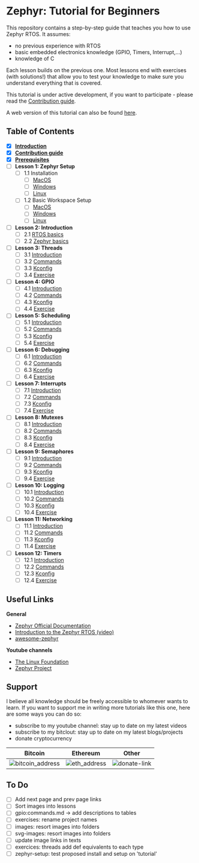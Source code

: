 # Zephyr: Tutorial for Beginners

This repository contains a step-by-step guide that teaches you how to use Zephyr RTOS. It assumes:
- no previous experience with RTOS
- basic embedded electronics knowledge (GPIO, Timers, Interrupt,...)
- knowledge of C

Each lesson builds on the previous one. Most lessons end with exercises (with solutions!) that allow you to test your knowledge to make sure you understand everything that is covered.

This tutorial is under active development, if you want to participate - please read the [Contribution guide](docs/Contributions.md).

A web version of this tutorial can also be found [here](https://maksimdrachov.github.io/zephyr-rtos-tutorial).

## Table of Contents

- [x] **[Introduction](docs/Introduction.md)**
- [x] **[Contribution guide](docs/Contributions.md)**
- [x] **[Prerequisites](docs/Prerequisites.md)**
- [ ] **Lesson 1: Zephyr Setup** 
  - [ ] 1.1 Installation
    - [ ] [MacOS](docs/zephyr-setup/install/mac-os.md)
    - [ ] [Windows](docs/zephyr-setup/install/windows.md)
    - [ ] [Linux](docs/zephyr-setup/install/linux.md)
  - [ ] 1.2 Basic Workspace Setup
    - [ ] [MacOS](docs/zephyr-setup/setup/mac-os.md)
    - [ ] [Windows](docs/zephyr-setup/setup/windows.md)
    - [ ] [Linux](docs/zephyr-setup/setup/linux.md)

- [ ] **Lesson 2: Introduction**
  - [ ] 2.1 [RTOS basics](docs/introduction/rtos-basics.md)
  - [ ] 2.2 [Zephyr basics](docs/introduction/zephyr-structure.md)
  
- [ ] **Lesson 3: Threads**
  - [ ] 3.1 [Introduction](docs/threads/introduction.md)
  - [ ] 3.2 [Commands](docs/threads/commands.md)
  - [ ] 3.3 [Kconfig](docs/threads/kconfig.md)
  - [ ] 3.4 [Exercise](docs/threads/exercise.md)

- [ ] **Lesson 4: GPIO**
  - [ ] 4.1 [Introduction](docs/gpio/introduction.md)
  - [ ] 4.2 [Commands](docs/gpio/commands.md)
  - [ ] 4.3 [Kconfig](docs/gpio/kconfig.md)
  - [ ] 4.4 [Exercise](docs/gpio/exercise.md)
  
- [ ] **Lesson 5: Scheduling**
  - [ ] 5.1 [Introduction](docs/scheduling/introduction.md)
  - [ ] 5.2 [Commands](docs/scheduling/commands.md)
  - [ ] 5.3 [Kconfig](docs/scheduling/kconfig.md)
  - [ ] 5.4 [Exercise](docs/scheduling/exercise.md)

- [ ] **Lesson 6: Debugging**
  - [ ] 6.1 [Introduction](docs/debugging/introduction.md)
  - [ ] 6.2 [Commands](docs/debugging/commands.md)
  - [ ] 6.3 [Kconfig](docs/debugging/kconfig.md)
  - [ ] 6.4 [Exercise](docs/debugging/exercise.md)

- [ ] **Lesson 7: Interrupts** 
  - [ ] 7.1 [Introduction](docs/interrupts/introduction.md)
  - [ ] 7.2 [Commands](docs/interrupts/commands.md)
  - [ ] 7.3 [Kconfig](docs/interrupts/kconfig.md)
  - [ ] 7.4 [Exercise](docs/interrupts/exercise.md)

- [ ] **Lesson 8: Mutexes**
  - [ ] 8.1 [Introduction](docs/lesson08/introduction.md)
  - [ ] 8.2 [Commands](docs/lesson08/commands.md)
  - [ ] 8.3 [Kconfig](docs/lesson08/kconfig.md)
  - [ ] 8.4 [Exercise](docs/lesson08/exercise.md)

- [ ] **Lesson 9: Semaphores**
  - [ ] 9.1 [Introduction](docs/lesson09/introduction.md)
  - [ ] 9.2 [Commands](docs/lesson09/commands.md)
  - [ ] 9.3 [Kconfig](docs/lesson09/kconfig.md)
  - [ ] 9.4 [Exercise](docs/lesson09/exercise.md)

- [ ] **Lesson 10: Logging**
  - [ ] 10.1 [Introduction](docs/logging/introduction.md)
  - [ ] 10.2 [Commands](docs/logging/commands.md)
  - [ ] 10.3 [Kconfig](docs/logging/kconfig.md)
  - [ ] 10.4 [Exercise](docs/logging/exercise.md)

- [ ] **Lesson 11: Networking**
  - [ ] 11.1 [Introduction](docs/networking/introduction.md)
  - [ ] 11.2 [Commands](docs/networking/commands.md)
  - [ ] 11.3 [Kconfig](docs/networking/kconfig.md)
  - [ ] 11.4 [Exercise](docs/networking/exercise.md)

- [ ] **Lesson 12: Timers**
  - [ ] 12.1 [Introduction](docs/timers/introduction.md)
  - [ ] 12.2 [Commands](docs/timers/commands.md)
  - [ ] 12.3 [Kconfig](docs/timers/kconfig.md)
  - [ ] 12.4 [Exercise](docs/timers/exercise.md)

## Useful Links
**General**
- [Zephyr Official Documentation](https://docs.zephyrproject.org/latest/)
- [Introduction to the Zephyr RTOS (video)](https://www.youtube.com/watch?v=jR5E5Kz9A-k)
- [awesome-zephyr](https://github.com/fkromer/awesome-zephyr)

**Youtube channels**
- [The Linux Foundation](https://www.youtube.com/c/LinuxfoundationOrg/search?query=zephyr)
- [Zephyr Project](https://www.youtube.com/c/ZephyrProject/videos)

## Support
I believe all knowledge should be freely accessible to whomever wants to learn. If you want to support me in writing more tutorials like this one, here are some ways you can do so:
- subscribe to my youtube channel: stay up to date on my latest videos
- subscribe to my bitclout: stay up to date on my latest blogs/projects
- donate cryptocurrency

Bitcoin            |  Ethereum | Other
:-------------------------:|:-------------------------:|:-------------------------:
![bitcoin_address](https://...Dark.png)  |  ![eth_address](https://...Ocean.png)|  ![donate-link](https://...Ocean.png)



## To Do
- [ ] Add next page and prev page links
- [ ] Sort images into lessons
- [ ] gpio:commands.md -> add descriptions to tables
- [ ] exercises: rename project names
- [ ] images: resort images into folders
- [ ] svg-images: resort images into folders
- [ ] update image links in texts
- [ ] exercices: threads add def equivalents to each type
- [ ] zephyr-setup: test proposed install and setup on 'tutorial'